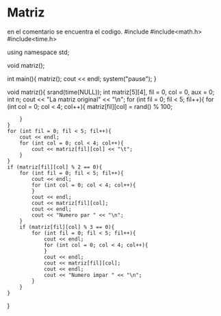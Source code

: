 # Matriz
en el comentario se encuentra el codigo.
#include<iostream>
#include<math.h>
#include<time.h>

using namespace std;


void matriz();


int main(){
	matriz();
	cout << endl;
	system("pause");
}

void matriz(){
	srand(time(NULL));
	int matriz[5][4], fil = 0, col = 0, aux = 0;
	int n;
	cout << "La matriz original" << "\n";
	for (int fil = 0; fil < 5; fil++){
		for (int col = 0; col < 4; col++){
			matriz[fil][col] = rand() % 100;

		}
	}
	for (int fil = 0; fil < 5; fil++){
		cout << endl;
		for (int col = 0; col < 4; col++){
			cout << matriz[fil][col] << "\t";
		}
	}
	if (matriz[fil][col] % 2 == 0){
		for (int fil = 0; fil < 5; fil++){
			cout << endl;
			for (int col = 0; col < 4; col++){
			}
			cout << endl;
			cout << matriz[fil][col];
			cout << endl;
			cout << "Numero par " << "\n";
		}
		if (matriz[fil][col] % 3 == 0){
			for (int fil = 0; fil < 5; fil++){
				cout << endl;
				for (int col = 0; col < 4; col++){
				}
				cout << endl;
				cout << matriz[fil][col];
				cout << endl;
				cout << "Numero impar " << "\n";
			}
		}
	}
}
